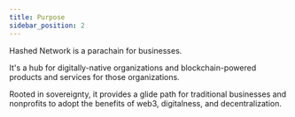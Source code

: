 ```yaml
---
title: Purpose
sidebar_position: 2
---
```


Hashed Network is a parachain for businesses. 

It's a hub for digitally-native organizations and blockchain-powered products and services for those organizations.

Rooted in sovereignty, it provides a glide path for traditional businesses and nonprofits to adopt the benefits of web3, digitalness, and decentralization.
